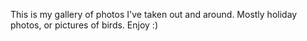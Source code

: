 This is my gallery of photos I've taken out and around. Mostly holiday photos, or pictures of birds. Enjoy :) 